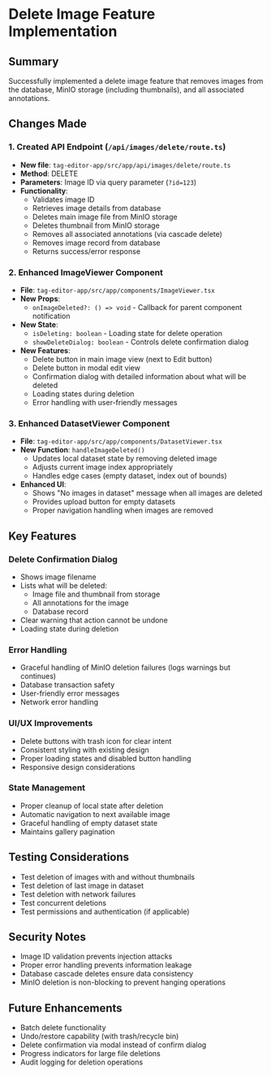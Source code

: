 # Delete Image Feature Implementation

## Summary

Successfully implemented a delete image feature that removes images from the database, MinIO storage (including thumbnails), and all associated annotations.

## Changes Made

### 1. Created API Endpoint (`/api/images/delete/route.ts`)

- **New file**: `tag-editor-app/src/app/api/images/delete/route.ts`
- **Method**: DELETE
- **Parameters**: Image ID via query parameter (`?id=123`)
- **Functionality**:
  - Validates image ID
  - Retrieves image details from database
  - Deletes main image file from MinIO storage
  - Deletes thumbnail from MinIO storage
  - Removes all associated annotations (via cascade delete)
  - Removes image record from database
  - Returns success/error response

### 2. Enhanced ImageViewer Component

- **File**: `tag-editor-app/src/app/components/ImageViewer.tsx`
- **New Props**:
  - `onImageDeleted?: () => void` - Callback for parent component notification
- **New State**:
  - `isDeleting: boolean` - Loading state for delete operation
  - `showDeleteDialog: boolean` - Controls delete confirmation dialog
- **New Features**:
  - Delete button in main image view (next to Edit button)
  - Delete button in modal edit view
  - Confirmation dialog with detailed information about what will be deleted
  - Loading states during deletion
  - Error handling with user-friendly messages

### 3. Enhanced DatasetViewer Component

- **File**: `tag-editor-app/src/app/components/DatasetViewer.tsx`
- **New Function**: `handleImageDeleted()`
  - Updates local dataset state by removing deleted image
  - Adjusts current image index appropriately
  - Handles edge cases (empty dataset, index out of bounds)
- **Enhanced UI**:
  - Shows "No images in dataset" message when all images are deleted
  - Provides upload button for empty datasets
  - Proper navigation handling when images are removed

## Key Features

### Delete Confirmation Dialog

- Shows image filename
- Lists what will be deleted:
  - Image file and thumbnail from storage
  - All annotations for the image
  - Database record
- Clear warning that action cannot be undone
- Loading state during deletion

### Error Handling

- Graceful handling of MinIO deletion failures (logs warnings but continues)
- Database transaction safety
- User-friendly error messages
- Network error handling

### UI/UX Improvements

- Delete buttons with trash icon for clear intent
- Consistent styling with existing design
- Proper loading states and disabled button handling
- Responsive design considerations

### State Management

- Proper cleanup of local state after deletion
- Automatic navigation to next available image
- Graceful handling of empty dataset state
- Maintains gallery pagination

## Testing Considerations

- Test deletion of images with and without thumbnails
- Test deletion of last image in dataset
- Test deletion with network failures
- Test concurrent deletions
- Test permissions and authentication (if applicable)

## Security Notes

- Image ID validation prevents injection attacks
- Proper error handling prevents information leakage
- Database cascade deletes ensure data consistency
- MinIO deletion is non-blocking to prevent hanging operations

## Future Enhancements

- Batch delete functionality
- Undo/restore capability (with trash/recycle bin)
- Delete confirmation via modal instead of confirm dialog
- Progress indicators for large file deletions
- Audit logging for deletion operations
